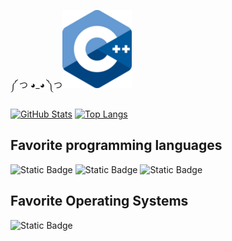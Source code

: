 ༼ つ ◕_◕ ༽つ![Image](C++_Logo.png)

[![GitHub Stats](https://github-readme-stats.vercel.app/api?username=ScriptScorpion&show_icons=true&theme=tokyonight&cache_seconds=80000)](https://github.com/anuraghazra/github-readme-stats)
[![Top Langs](https://github-readme-stats.vercel.app/api/top-langs/?username=ScriptScorpion&layout=compact&theme=tokyonight&cache_seconds=80000&hide=toml,roff,nsis)](https://github.com/anuraghazra/github-readme-stats)


## Favorite programming languages
![Static Badge](https://img.shields.io/badge/C%2B%2B-00599C?style=for-the-badge&logo=C%2B%2B)
![Static Badge](https://img.shields.io/badge/C-A8B9CC?style=for-the-badge&logo=C&color=gray)
![Static Badge](https://img.shields.io/badge/Assembly_x86--64-0071C5?style=for-the-badge&logo=intel&logoColor=blue&color=1E1E1E)

## Favorite Operating Systems
![Static Badge](https://img.shields.io/badge/Linux-FCC624?style=for-the-badge&logo=Linux&logoColor=black)
